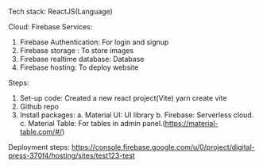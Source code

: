 Tech stack: ReactJS(Language)

Cloud: Firebase
Services:

1. Firebase Authentication: For login and signup
2. Firebase storage : To store images
3. Firebase realtime database: Database
4. Firebase hosting: To deploy website

Steps:

1. Set-up code:
   Created a new react project(Vite)
   yarn create vite
2. Github repo
3. Install packages:
   a. Material UI: UI library
   b. Firebase: Serverless cloud.
   c. Material Table: For tables in admin panel.(https://material-table.com/#/)

Deployment steps: https://console.firebase.google.com/u/0/project/digital-press-370f4/hosting/sites/test123-test
